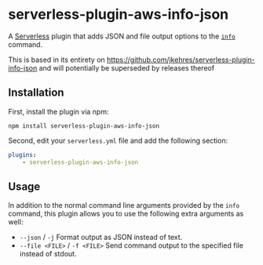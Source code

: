 # serverless-plugin-aws-info-json

A [Serverless](https://serverless.com/) plugin that adds JSON and file output options to the
[`info`](https://serverless.com/framework/docs/providers/aws/cli-reference/info/) command.

This is based in its entirety on https://github.com/jkehres/serverless-plugin-info-json and will potentially be
superseded by releases thereof

## Installation

First, install the plugin via npm:

`npm install serverless-plugin-aws-info-json`

Second, edit your `serverless.yml` file and add the following section:

```yaml
plugins:
    - serverless-plugin-aws-info-json
```

## Usage

In addition to the normal command line arguments provided by the `info` command, this plugin allows you to use the
following extra arguments as well:

* `--json` / `-j` Format output as JSON instead of text.
* `--file <FILE>` / `-f <FILE>` Send command output to the specified file instead of stdout.
